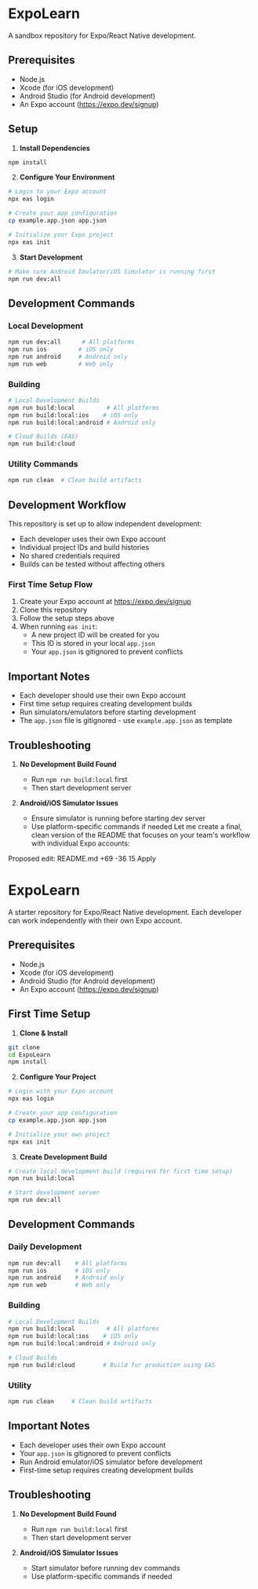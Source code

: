 # ExpoLearn

A sandbox repository for Expo/React Native development.

## Prerequisites

-   Node.js
-   Xcode (for iOS development)
-   Android Studio (for Android development)
-   An Expo account (https://expo.dev/signup)

## Setup

1. **Install Dependencies**

```bash
npm install
```

2. **Configure Your Environment**

```bash
# Login to your Expo account
npx eas login

# Create your app configuration
cp example.app.json app.json

# Initialize your Expo project
npx eas init
```

3. **Start Development**

```bash
# Make sure Android Emulator/iOS Simulator is running first
npm run dev:all
```

## Development Commands

### Local Development

```bash
npm run dev:all      # All platforms
npm run ios         # iOS only
npm run android     # Android only
npm run web         # Web only
```

### Building

```bash
# Local Development Builds
npm run build:local         # All platforms
npm run build:local:ios    # iOS only
npm run build:local:android # Android only

# Cloud Builds (EAS)
npm run build:cloud
```

### Utility Commands

```bash
npm run clean  # Clean build artifacts
```

## Development Workflow

This repository is set up to allow independent development:

-   Each developer uses their own Expo account
-   Individual project IDs and build histories
-   No shared credentials required
-   Builds can be tested without affecting others

### First Time Setup Flow

1. Create your Expo account at https://expo.dev/signup
2. Clone this repository
3. Follow the setup steps above
4. When running `eas init`:
    - A new project ID will be created for you
    - This ID is stored in your local `app.json`
    - Your `app.json` is gitignored to prevent conflicts

## Important Notes

-   Each developer should use their own Expo account
-   First time setup requires creating development builds
-   Run simulators/emulators before starting development
-   The `app.json` file is gitignored - use `example.app.json` as template

## Troubleshooting

1. **No Development Build Found**

    - Run `npm run build:local` first
    - Then start development server

2. **Android/iOS Simulator Issues**
    - Ensure simulator is running before starting dev server
    - Use platform-specific commands if needed
      Let me create a final, clean version of the README that focuses on your team's workflow with individual Expo accounts:

Proposed edit:
README.md
+69
-36
15
Apply

# ExpoLearn

A starter repository for Expo/React Native development. Each developer can work independently with their own Expo account.

## Prerequisites

-   Node.js
-   Xcode (for iOS development)
-   Android Studio (for Android development)
-   An Expo account (https://expo.dev/signup)

## First Time Setup

1. **Clone & Install**

```bash
git clone
cd ExpoLearn
npm install
```

2. **Configure Your Project**

```bash
# Login with your Expo account
npx eas login

# Create your app configuration
cp example.app.json app.json

# Initialize your own project
npx eas init
```

3. **Create Development Build**

```bash
# Create local development build (required for first time setup)
npm run build:local

# Start development server
npm run dev:all
```

## Development Commands

### Daily Development

```bash
npm run dev:all    # All platforms
npm run ios        # iOS only
npm run android    # Android only
npm run web        # Web only
```

### Building

```bash
# Local Development Builds
npm run build:local         # All platforms
npm run build:local:ios    # iOS only
npm run build:local:android # Android only

# Cloud Builds
npm run build:cloud        # Build for production using EAS
```

### Utility

```bash
npm run clean     # Clean build artifacts
```

## Important Notes

-   Each developer uses their own Expo account
-   Your `app.json` is gitignored to prevent conflicts
-   Run Android emulator/iOS simulator before development
-   First-time setup requires creating development builds

## Troubleshooting

1. **No Development Build Found**

    - Run `npm run build:local` first
    - Then start development server

2. **Android/iOS Simulator Issues**
    - Start simulator before running dev commands
    - Use platform-specific commands if needed
